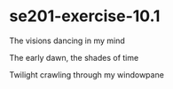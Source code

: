 # se201-exercise-10.1

The visions dancing in my mind

The early dawn, the shades of time

Twilight crawling through my windowpane